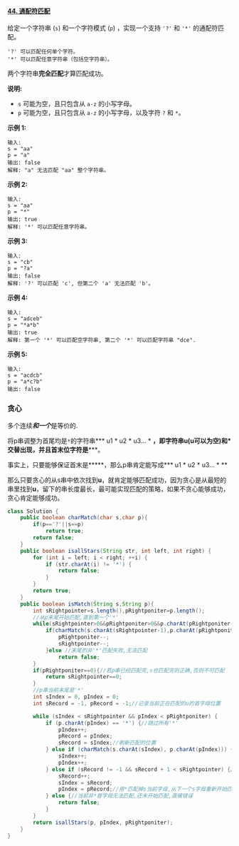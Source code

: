 #### [44. 通配符匹配](https://leetcode-cn.com/problems/wildcard-matching/)



给定一个字符串 (`s`) 和一个字符模式 (`p`) ，实现一个支持 `'?'` 和 `'*'` 的通配符匹配。

```
'?' 可以匹配任何单个字符。
'*' 可以匹配任意字符串（包括空字符串）。
```

两个字符串**完全匹配**才算匹配成功。

**说明:**

- `s` 可能为空，且只包含从 `a-z` 的小写字母。
- `p` 可能为空，且只包含从 `a-z` 的小写字母，以及字符 `?` 和 `*`。

**示例 1:**

```
输入:
s = "aa"
p = "a"
输出: false
解释: "a" 无法匹配 "aa" 整个字符串。
```

**示例 2:**

```
输入:
s = "aa"
p = "*"
输出: true
解释: '*' 可以匹配任意字符串。
```

**示例 3:**

```
输入:
s = "cb"
p = "?a"
输出: false
解释: '?' 可以匹配 'c', 但第二个 'a' 无法匹配 'b'。
```

**示例 4:**

```
输入:
s = "adceb"
p = "*a*b"
输出: true
解释: 第一个 '*' 可以匹配空字符串, 第二个 '*' 可以匹配字符串 "dce".
```

**示例 5:**

```
输入:
s = "acdcb"
p = "a*c?b"
输出: false
```

### 贪心

多个连续*****和一个*****是等价的.

将p串调整为首尾均是`*`的字符串*** u1 * u2 * u3... * **，即字符串u(u可以为空)和*交替出现，并且首末位字符是*****。

事实上，只要能够保证首末是*****，那么p串肯定能写成*** u1 * u2 * u3... * **

那么只要贪心的从s串中依次找到**u**，就肯定能够匹配成功，因为贪心是从最短的串里找到**u**，留下的串长度最长，最可能实现匹配的策略，如果不贪心能够成功，贪心肯定能够成功。



```java
class Solution {
    public boolean charMatch(char s,char p){
        if(p=='?'||s==p)
            return true;
        return false;
    }
    public boolean isallStars(String str, int left, int right) {
        for (int i = left; i < right; ++i) {
            if (str.charAt(i) != '*') {
                return false;
            }
        }
        return true;
    }
    public boolean isMatch(String s,String p){
        int sRightpointer=s.length(),pRightponiter=p.length();
        //从p末尾开始匹配,直到第一个'*'
        while(sRightpointer>0&&pRightponiter>0&&p.charAt(pRightponiter-1)!='*'){
            if(charMatch(s.charAt(sRightpointer-1),p.charAt(pRightponiter-1))){
                pRightponiter--;
                sRightpointer--;
            }else //末尾的非'*'匹配失败,无法匹配
                return false;
        }
        if(pRightponiter==0){//若p串已经匹配完,s也匹配完则正确,否则不可匹配
            return sRightpointer==0;
        }
        //p串当前末尾是'*'
        int sIndex = 0, pIndex = 0;
        int sRecord = -1, pRecord = -1;//记录当前正在匹配的u的首字母位置

        while (sIndex < sRightpointer && pIndex < pRightponiter) {
            if (p.charAt(pIndex) == '*') {//跳过所有'*'
                pIndex++;
                pRecord = pIndex;
                sRecord = sIndex;//刷新匹配的位置
            } else if (charMatch(s.charAt(sIndex), p.charAt(pIndex))) {
                sIndex++;
                pIndex++;
            } else if (sRecord != -1 && sRecord + 1 < sRightpointer) {//当前非*首字母无法匹配,且已经有匹配成功的段(包括*)
                sRecord++;
                sIndex = sRecord;
                pIndex = pRecord;//用*匹配掉s当前字母,从下一个s字母重新开始匹配当前u串
            } else {//当前非*首字母无法匹配,还未开始匹配,直接错误
                return false;
            }
        }
        return isallStars(p, pIndex, pRightponiter);
    }     
}
```

